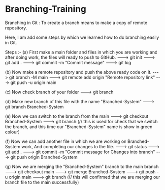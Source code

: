 # Branching-Training

Branching in Git : To create a branch means to make a copy of remote repository.

Here, I am add some steps by which we learned how to do branching easily in Git.

Steps :-
(a) First make a main folder and files in which you are working and after doing work, the files will ready to push to GitHub.
    ---> git init
    ---> git add .
    ---> git commit -m "Commit message"
    ---> git log
    
(b) Now make a remote repository and push the above ready code on it.
    ---> git branch -M main
    ---> git remote add origin "Remote repository link"
    ---> git push -u origin main
    
(c) Now check branch of your folder
    ---> git branch
    
(d) Make new branch of this file with the name "Branched-System"
    ---> git branch Branched-System
    
(e) Now we can switch to the branch from the main
    ---> git checkout Branched-System 
    ---> git branch (// this is used for check that we switch the branch, and this time our "Branched-System" name is show in green colour)
    
(f) Now we can add another file in which we are working on Branched-System work, And completing our changes to the file.
    ---> git status
    ---> git add .
    ---> git commit -m "Commit message for Changes into branch"
    ---> git push origin Branched-System
    
(g) Now we are merging the "Branched-System" branch to the main branch
    ---> git checkout main
    ---> git merge Branched-System
    ---> git push -u origin main
    ---> git branch (// this will confirmed that we are merging our branch file to the main successfully)
    
